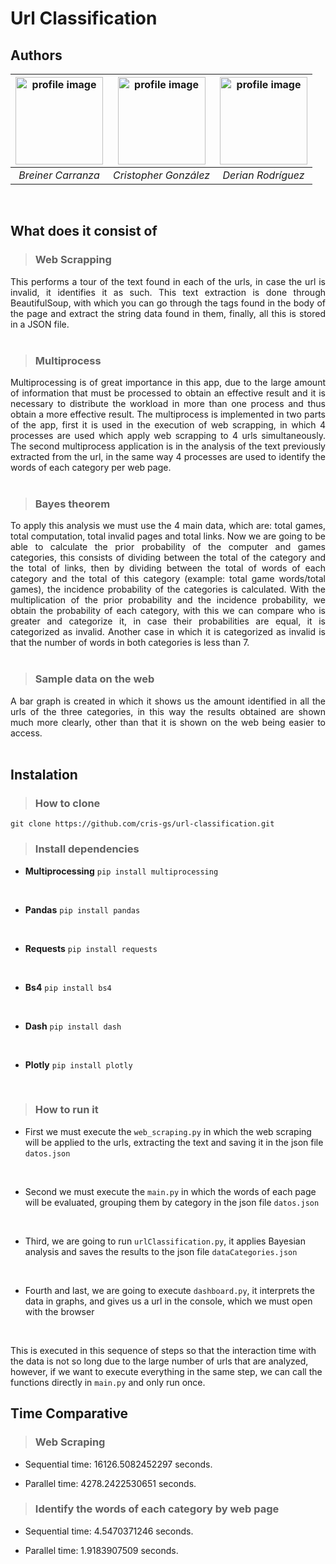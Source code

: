 # Url Classification

## Authors

| <img src="https://avatars.githubusercontent.com/u/61507252?v=4" alt="profile image" width="140px"> | <img src="https://avatars.githubusercontent.com/u/61550370?v=4" alt="profile image" width="140px" />  |  <img src="https://avatars.githubusercontent.com/u/59376626?v=4" alt="profile image" width="140px" />  |
| :------------: | :------------: |:------------: |
|  *Breiner Carranza* | *Cristopher González*  | *Derian Rodríguez*  | 

<br/>

## What does it consist of

> ### Web Scrapping
<div style="text-align: justify">
This performs a tour of the text found in each of the urls, in case the url is invalid, it identifies it as such. This text extraction is done through BeautifulSoup, with which you can go through the tags found in the body of the page and extract the string data found in them, finally, all this is stored in a JSON file.
</div>
<br/>

> ### Multiprocess
<div style="text-align: justify">
Multiprocessing is of great importance in this app, due to the large amount of information that must be processed to obtain an effective result and it is necessary to distribute the workload in more than one process and thus obtain a more effective result. The multiprocess is implemented in two parts of the app, first it is used in the execution of web scrapping, in which 4 processes are used which apply web scrapping to 4 urls simultaneously. The second multiprocess application is in the analysis of the text previously extracted from the url, in the same way 4 processes are used to identify the words of each category per web page.
</div>
<br/>

> ### Bayes theorem
<div style="text-align: justify">
To apply this analysis we must use the 4 main data, which are: total games, total computation, total invalid pages and total links. Now we are going to be able to calculate the prior probability of the computer and games categories, this consists of dividing between the total of the category and the total of links, then by dividing between the total of words of each category and the total of this category (example: total game words/total games), the incidence probability of the categories is calculated. With the multiplication of the prior probability and the incidence probability, we obtain the probability of each category, with this we can compare who is greater and categorize it, in case their probabilities are equal, it is categorized as invalid. Another case in which it is categorized as invalid is that the number of words in both categories is less than 7.
</div>
<br/>

> ### Sample data on the web
<div style="text-align: justify">
A bar graph is created in which it shows us the amount identified in all the urls of the three categories, in this way the results obtained are shown much more clearly, other than that it is shown on the web being easier to access.
</div>
<br/>

## Instalation

> ### How to clone

`git clone https://github.com/cris-gs/url-classification.git`
<br/>

> ### Install dependencies
 
 - **Multiprocessing**
 `pip install multiprocessing` 
 <br/> 

 - **Pandas**
 `pip install pandas`
 <br/>

 - **Requests**
 `pip install requests`
 <br/>

 - **Bs4**
 `pip install bs4`
 <br/>

 - **Dash**
 `pip install dash`
 <br/>

 - **Plotly**
 `pip install plotly`
 <br/>

> ### How to run it

- First we must execute the `web_scraping.py` in which the web scraping will be applied to the urls, extracting the text and saving it in the json file `datos.json`
<br/>

- Second we must execute the `main.py` in which the words of each page will be evaluated, grouping them by category in the json file `datos.json`
<br/>

- Third, we are going to run `urlClassification.py`, it applies Bayesian analysis and saves the results to the json file `dataCategories.json`
<br/>

- Fourth and last, we are going to execute `dashboard.py`, it interprets the data in graphs, and gives us a url in the console, which we must open with the browser
<br/>

This is executed in this sequence of steps so that the interaction time with the data is not so long due to the large number of urls that are analyzed, however, if we want to execute everything in the same step, we can call the functions directly in `main.py` and only run once.
<br/>

## Time Comparative

> ### Web Scraping

- Sequential time: 16126.5082452297 seconds.

- Parallel time: 4278.2422530651 seconds.

> ### Identify the words of each category by web page

- Sequential time: 4.5470371246 seconds.

- Parallel time: 1.9183907509 seconds.
